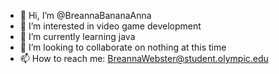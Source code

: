- 👋 Hi, I’m @BreannaBananaAnna
- 👀 I’m interested in video game development
- 🌱 I’m currently learning java
- 💞️ I’m looking to collaborate on nothing at this time
- 📫 How to reach me: BreannaWebster@student.olympic.edu

<!---
BreannaBananaAnna/BreannaBananaAnna is a ✨ special ✨ repository because its `README.md` (this file) appears on your GitHub profile.
You can click the Preview link to take a look at your changes.
--->
